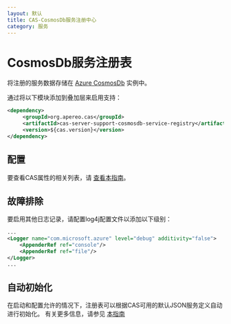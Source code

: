 ```yaml
---
layout: 默认
title: CAS-CosmosDb服务注册中心
category: 服务
---
```


# CosmosDb服务注册表

将注册的服务数据存储在 [Azure CosmosDb](https://docs.microsoft.com/en-us/azure/cosmos-db/introduction) 实例中。

通过将以下模块添加到叠加层来启用支持：

```xml
<dependency>
     <groupId>org.apereo.cas</groupId>
     <artifactId>cas-server-support-cosmosdb-service-registry</artifactId>
     <version>${cas.version}</version>
</dependency>
```

## 配置

要查看CAS属性的相关列表，请 [查看本指南](../configuration/Configuration-Properties.html#cosmosdb-service-registry)。

## 故障排除

要启用其他日志记录，请配置log4j配置文件以添加以下级别：

```xml
...
<Logger name="com.microsoft.azure" level="debug" additivity="false">
    <AppenderRef ref="console"/>
    <AppenderRef ref="file"/>
</Logger>
...
```


## 自动初始化

在启动和配置允许的情况下，注册表可以根据CAS可用的默认JSON服务定义自动进行初始化。 有关更多信息，请参见 [本指南](AutoInitialization-Service-Management.html)